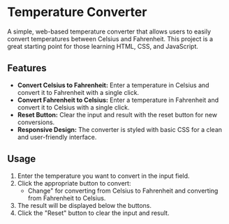 # Temperature Converter

A simple, web-based temperature converter that allows users to easily convert temperatures between Celsius and Fahrenheit. This project is a great starting point for those learning HTML, CSS, and JavaScript.

## Features

- **Convert Celsius to Fahrenheit:** Enter a temperature in Celsius and convert it to Fahrenheit with a single click.
- **Convert Fahrenheit to Celsius:** Enter a temperature in Fahrenheit and convert it to Celsius with a single click.
- **Reset Button:** Clear the input and result with the reset button for new conversions.
- **Responsive Design:** The converter is styled with basic CSS for a clean and user-friendly interface.

## Usage

1. Enter the temperature you want to convert in the input field.
2. Click the appropriate button to convert:
   - Change" for converting from Celsius to Fahrenheit and converting from Fahrenheit to Celsius.
3. The result will be displayed below the buttons.
4. Click the "Reset" button to clear the input and result.

